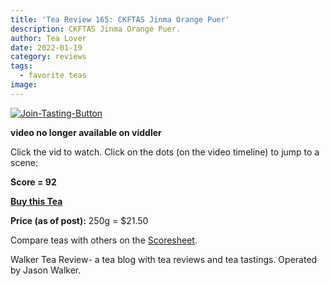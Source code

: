 ```yaml
---
title: 'Tea Review 165: CKFTAS Jinma Orange Puer'
description: CKFTAS Jinma Orange Puer.
author: Tea Lover
date: 2022-01-19
category: reviews
tags:
  - favorite teas
image:
---
```


[![Join-Tasting-Button](https://web.archive.org/web/20200925031237im_/http://walkerteareview.com//wp-content/uploads/2009/12/Join-Tasting-Button.jpg 'Join-Tasting-Button')](https://web.archive.org/web/20200925031237/http://walkerteareview.com//?page_id=527)

**video no longer available on viddler**

Click the vid to watch. Click on the dots (on the video timeline) to jump to a scene:

**Score = 92**

**[Buy this Tea](https://rover.ebay.com/rover/1/711-53200-19255-0/1?ff3=4&pub=5574874128&toolid=10001&campid=5336463718&customid=&mpre=http%3A%2F%2Fcgi.ebay.com%2FZhang-Xiang-Supreme-Jinma-Orange-Puer-Chinese-Tea-250g_W0QQitemZ280377019565QQcmdZViewItemQQptZLH_DefaultDomain_0%3Fhash%3Ditem4147c5ccad%23ht_10064wt_1109)**

**Price (as of post):** 250g = $21.50

Compare teas with others on the [Scoresheet](https://web.archive.org/web/20200925031237/http://walkerteareview.com//?page_id=6).

Walker Tea Review- a tea blog with tea reviews and tea tastings. Operated by Jason Walker.
